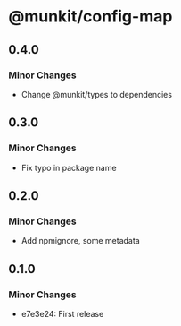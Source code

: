 # @munkit/config-map

## 0.4.0

### Minor Changes

- Change @munkit/types to dependencies

## 0.3.0

### Minor Changes

- Fix typo in package name

## 0.2.0

### Minor Changes

- Add npmignore, some metadata

## 0.1.0

### Minor Changes

- e7e3e24: First release
